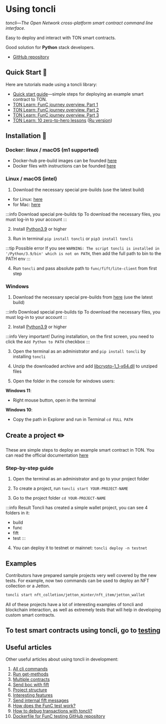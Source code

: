 # Using toncli

_toncli—The Open Network cross-platform smart contract command line interface._

Easy to deploy and interact with TON smart contracts.

Good solution for **Python** stack developers.

* [GitHub repository](https://github.com/disintar/toncli)

## Quick Start 📌

Here are tutorials made using a toncli library:
* [Quick start guide](https://github.com/disintar/toncli/blob/master/docs/quick_start_guide.md)—simple steps for deploying an example smart contract to TON.
* [TON Learn: FunC journey overview. Part 1](https://blog.ton.org/func-journey)
* [TON Learn: FunC journey overview. Part 2](https://blog.ton.org/func-journey-2)
* [TON Learn: FunC journey overview. Part 3](https://blog.ton.org/func-journey-3)
* [TON Learn: 10 zero-to-hero lessons](https://github.com/romanovichim/TonFunClessons_Eng) ([Ru version](https://github.com/romanovichim/TonFunClessons_ru))

## Installation 💾

### Docker: linux / macOS (m1 supported) 

* Docker-hub pre-build images can be founded [here](https://hub.docker.com/r/trinketer22/func_docker/)
* Docker files with instructions can be founded [here](https://github.com/Trinketer22/func_docker)

### Linux / macOS (intel)

1) Download the necessary special pre-builds (use the latest build)
* for Linux: [here](https://github.com/SpyCheese/ton/actions/workflows/ubuntu-compile.yml?query=branch%3Atoncli-local++)
* for Mac: [here](https://github.com/SpyCheese/ton/actions/workflows/macos-10.15-compile.yml?query=branch%3Atoncli-local)

:::info Download special pre-builds tip
To download the necessary files, you must log-in to your account
:::

2) Install [Python3.9](https://www.python.org/downloads/) or higher  

3) Run in terminal `pip install toncli` or `pip3 install toncli`

:::tip Possible error
If you see `WARNING: The script toncli is installed in '/Python/3.9/bin' which is not on PATH`, then add the full path to bin to the PATH env
:::

4) Run `toncli` and pass absolute path to `func/fift/lite-client` from first step


### Windows

1) Download the necessary special pre-builds from [here](https://github.com/SpyCheese/ton/actions/workflows/win-2019-compile.yml?query=branch%3Atoncli-local) (use the latest build)

:::info Download special pre-builds tip
To download the necessary files, you must log-in to your account
:::

2) Install [Python3.9](https://www.python.org/downloads/) or higher 

:::info Very important! 
During installation, on the first screen, you need to click the `Add Python to PATH` checkbox
:::

3)  Open the terminal as an administrator and `pip install toncli` by installing `toncli`

4) Unzip the downloaded archive and add [libcrypto-1_1-x64.dll](https://disk.yandex.ru/d/BJk7WPwr_JT0fw) to unziped files

5) Open the folder in the console for windows users: 

**Windows 11**:
* Right mouse button, open in the terminal 

**Windows 10**: 
* Copy the path in Explorer and run in Terminal `cd FULL PATH`

## Create a project ✏️ 

These are simple steps to deploy an example smart contract in TON.
You can read the official documentation [here](https://github.com/disintar/toncli/blob/master/docs/quick_start_guide.md)
### Step-by-step guide

1) Open the terminal as an administrator and go to your project folder

2) To create a project, run `toncli start YOUR-PROJECT-NAME`

3) Go to the project folder `cd YOUR-PROJECT-NAME`

:::info Result 
Toncli has created a simple wallet project, you can see 4 folders in it:
* build
* func
* fift
* test
:::

4) You can deploy it to testnet or mainnet: `toncli deploy -n testnet`

## Examples

Contributors have prepared sample projects very well covered by the new tests. For example, now two commands can be used to deploy an NFT collection or a Jetton.

```bash
toncli start nft_colletion/jetton_minter/nft_item/jetton_wallet
```

All of these projects have a lot of interesting examples of toncli and blockchain interaction, as well as extremely tests that will help in developing custom smart contracts.

## To test smart contracts using toncli, go to [testing](/develop/smart-contracts/testing/toncli)


## Useful articles

Other useful articles about using toncli in development:

1. [All cli commands](https://github.com/disintar/toncli/blob/master/docs/advanced/commands.md)
2. [Run get-methods](https://github.com/disintar/toncli/blob/master/docs/advanced/get_methods.md)
3. [Multiple contracts](https://github.com/disintar/toncli/blob/master/docs/advanced/multiple_contracts.md)
4. [Send boc with fift](https://github.com/disintar/toncli/blob/master/docs/advanced/send_boc_with_fift.md)
5. [Project structure](https://github.com/disintar/toncli/blob/master/docs/advanced/project_structure.md)
6. [Interesting features](https://github.com/disintar/toncli/blob/master/docs/advanced/intresting_features.md)
7. [Send internal fift messages](https://github.com/disintar/toncli/blob/master/docs/advanced/send_fift_internal.md)
8. [How does the FunC test work?](https://github.com/disintar/toncli/blob/master/docs/advanced/func_tests_new.md)
9. [How to debug transactions with toncli?](https://github.com/disintar/toncli/blob/master/docs/advanced/transaction_debug.md)
10. [Dockerfile for FunC testing GitHub repository](https://github.com/Trinketer22/func_docker)
